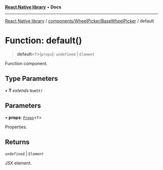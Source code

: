 [**React Native library**](../../../../index.md) • **Docs**

***

[React Native library](../../../../modules.md) / [components/WheelPicker/BaseWheelPicker](../index.md) / default

# Function: default()

> **default**\<`T`\>(`props`): `undefined` \| `Element`

Function component.

## Type Parameters

• **T** *extends* `NumStr`

## Parameters

• **props**: [`Props`](../interfaces/Props.md)\<`T`\>

Properties.

## Returns

`undefined` \| `Element`

JSX element.
